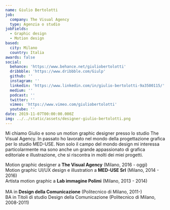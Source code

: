 ```yaml
---
name: Giulio Bertolotti
job:
  company: The Visual Agency
  type: Agenzia o studio
jobFields:
  - Graphic design
  - Motion design
based:
  city: Milano
  country: Italia
awards: false
social:
  behance: 'https://www.behance.net/giuliobertolotti'
  dribbble: 'https://www.dribbble.com/Giulp'
  github: ''
  instagram: ''
  linkedin: 'https://www.linkedin.com/in/giulio-bertolotti-9a3500115/'
  medium: ''
  podcast: ''
  twitter: ''
  vimeo: 'https://www.vimeo.com/giuliobertolotti'
  youtube: ''
date: 2019-11-07T00:00:00.000Z
img: ../../static/assets/designer-giulio-bertolotti.png
---
```


Mi chiamo Giulio e sono un motion graphic designer presso lo studio The Visual Agency. In passato ho lavorato nel mondo della progettazione grafica per lo studio MED-USE. Non solo il campo del mondo design mi interessa particolarmente ma sono anche un grande appassionato di grafica editoriale e illustrazione, che si riscontra in molti dei miei progetti.

Motion graphic designer a **The Visual Agency** (Milano, 2016 - oggi)  
Motion graphic UI/UX design e illustration a **MED-USE Srl** (Milano, 2014 - 2016)  
Artista motion graphic a **Lab immagine Polimi** (Milano, 2013 - 2014)<br><br>
MA in **Design della Comunicazione** (Politecnico di Milano, 2011-)  
BA in Titoli di studio Design della Comunicazione (Politecnico di Milano, 2008-2011)
